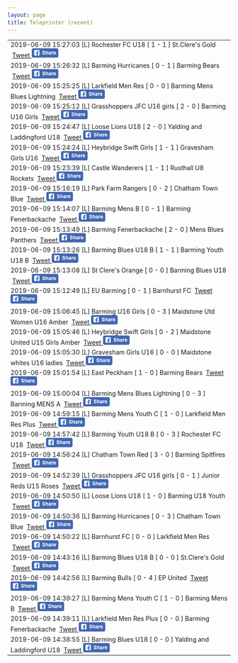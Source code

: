 ```yaml
---
layout: page
title: Teleprinter (recent)
---
```


<table><tr><td>2019-06-09 15:27:03 [L] Rochester FC U18 [ 1 - 1 ] St.Clere's Gold &nbsp;<a class="" href="https://twitter.com/intent/tweet?text=[L]+Rochester+FC+U18+[+1+-+1+]+St.Clere's+Gold&hashtags=BYFCtournament2017">Tweet</a><a href="https://www.facebook.com/sharer/sharer.php?u=http%3A%2F%2Ftournament.barmingyouth.co.uk%2Fteleprinter.html
&picture=https%3A%2F%2Fscontent-lhr3-1.xx.fbcdn.net%2Fv%2Ft1.0-9%2F10906024_1597801090451427_3821196858506344826_n.jpg%3Foh%3Db070fab9d4cc6d0fa728858df853d53b%26oe%3D59B17872
  &title=Barming%20Youth%20Football%20Club%20tournament%202017%3A%20result
  &quote=[L]+Rochester+FC+U18+[+1+-+1+]+St.Clere's+Gold
  &description=[L]+Rochester+FC+U18+[+1+-+1+]+St.Clere's+Gold" target="_blank">
    <img src="assets/images/facebook-share-button-60.png" alt="Share on Facebook">
    </a></td></tr>
<tr><td>2019-06-09 15:26:32 [L] Barming Hurricanes [ 0 - 1 ] Barming Bears &nbsp;<a class="" href="https://twitter.com/intent/tweet?text=[L]+Barming+Hurricanes+[+0+-+1+]+Barming+Bears&hashtags=BYFCtournament2017">Tweet</a><a href="https://www.facebook.com/sharer/sharer.php?u=http%3A%2F%2Ftournament.barmingyouth.co.uk%2Fteleprinter.html
&picture=https%3A%2F%2Fscontent-lhr3-1.xx.fbcdn.net%2Fv%2Ft1.0-9%2F10906024_1597801090451427_3821196858506344826_n.jpg%3Foh%3Db070fab9d4cc6d0fa728858df853d53b%26oe%3D59B17872
  &title=Barming%20Youth%20Football%20Club%20tournament%202017%3A%20result
  &quote=[L]+Barming+Hurricanes+[+0+-+1+]+Barming+Bears
  &description=[L]+Barming+Hurricanes+[+0+-+1+]+Barming+Bears" target="_blank">
    <img src="assets/images/facebook-share-button-60.png" alt="Share on Facebook">
    </a></td></tr>
<tr><td>2019-06-09 15:25:25 [L] Larkfield Men Res [ 0 - 0 ] Barming Mens Blues Lightning  &nbsp;<a class="" href="https://twitter.com/intent/tweet?text=[L]+Larkfield+Men+Res+[+0+-+0+]+Barming+Mens+Blues+Lightning+&hashtags=BYFCtournament2017">Tweet</a><a href="https://www.facebook.com/sharer/sharer.php?u=http%3A%2F%2Ftournament.barmingyouth.co.uk%2Fteleprinter.html
&picture=https%3A%2F%2Fscontent-lhr3-1.xx.fbcdn.net%2Fv%2Ft1.0-9%2F10906024_1597801090451427_3821196858506344826_n.jpg%3Foh%3Db070fab9d4cc6d0fa728858df853d53b%26oe%3D59B17872
  &title=Barming%20Youth%20Football%20Club%20tournament%202017%3A%20result
  &quote=[L]+Larkfield+Men+Res+[+0+-+0+]+Barming+Mens+Blues+Lightning+
  &description=[L]+Larkfield+Men+Res+[+0+-+0+]+Barming+Mens+Blues+Lightning+" target="_blank">
    <img src="assets/images/facebook-share-button-60.png" alt="Share on Facebook">
    </a></td></tr>
<tr><td>2019-06-09 15:25:12 [L] Grasshoppers JFC U16 girls [ 2 - 0 ] Barming U16 Girls  &nbsp;<a class="" href="https://twitter.com/intent/tweet?text=[L]+Grasshoppers+JFC+U16+girls+[+2+-+0+]+Barming+U16+Girls+&hashtags=BYFCtournament2017">Tweet</a><a href="https://www.facebook.com/sharer/sharer.php?u=http%3A%2F%2Ftournament.barmingyouth.co.uk%2Fteleprinter.html
&picture=https%3A%2F%2Fscontent-lhr3-1.xx.fbcdn.net%2Fv%2Ft1.0-9%2F10906024_1597801090451427_3821196858506344826_n.jpg%3Foh%3Db070fab9d4cc6d0fa728858df853d53b%26oe%3D59B17872
  &title=Barming%20Youth%20Football%20Club%20tournament%202017%3A%20result
  &quote=[L]+Grasshoppers+JFC+U16+girls+[+2+-+0+]+Barming+U16+Girls+
  &description=[L]+Grasshoppers+JFC+U16+girls+[+2+-+0+]+Barming+U16+Girls+" target="_blank">
    <img src="assets/images/facebook-share-button-60.png" alt="Share on Facebook">
    </a></td></tr>
<tr><td>2019-06-09 15:24:47 [L] Loose Lions U18 [ 2 - 0 ] Yalding and Laddingford U18 &nbsp;<a class="" href="https://twitter.com/intent/tweet?text=[L]+Loose+Lions+U18+[+2+-+0+]+Yalding+and+Laddingford+U18&hashtags=BYFCtournament2017">Tweet</a><a href="https://www.facebook.com/sharer/sharer.php?u=http%3A%2F%2Ftournament.barmingyouth.co.uk%2Fteleprinter.html
&picture=https%3A%2F%2Fscontent-lhr3-1.xx.fbcdn.net%2Fv%2Ft1.0-9%2F10906024_1597801090451427_3821196858506344826_n.jpg%3Foh%3Db070fab9d4cc6d0fa728858df853d53b%26oe%3D59B17872
  &title=Barming%20Youth%20Football%20Club%20tournament%202017%3A%20result
  &quote=[L]+Loose+Lions+U18+[+2+-+0+]+Yalding+and+Laddingford+U18
  &description=[L]+Loose+Lions+U18+[+2+-+0+]+Yalding+and+Laddingford+U18" target="_blank">
    <img src="assets/images/facebook-share-button-60.png" alt="Share on Facebook">
    </a></td></tr>
<tr><td>2019-06-09 15:24:24 [L] Heybridge Swift Girls [ 1 - 1 ] Gravesham Girls U16 &nbsp;<a class="" href="https://twitter.com/intent/tweet?text=[L]+Heybridge+Swift+Girls+[+1+-+1+]+Gravesham+Girls+U16&hashtags=BYFCtournament2017">Tweet</a><a href="https://www.facebook.com/sharer/sharer.php?u=http%3A%2F%2Ftournament.barmingyouth.co.uk%2Fteleprinter.html
&picture=https%3A%2F%2Fscontent-lhr3-1.xx.fbcdn.net%2Fv%2Ft1.0-9%2F10906024_1597801090451427_3821196858506344826_n.jpg%3Foh%3Db070fab9d4cc6d0fa728858df853d53b%26oe%3D59B17872
  &title=Barming%20Youth%20Football%20Club%20tournament%202017%3A%20result
  &quote=[L]+Heybridge+Swift+Girls+[+1+-+1+]+Gravesham+Girls+U16
  &description=[L]+Heybridge+Swift+Girls+[+1+-+1+]+Gravesham+Girls+U16" target="_blank">
    <img src="assets/images/facebook-share-button-60.png" alt="Share on Facebook">
    </a></td></tr>
<tr><td>2019-06-09 15:23:39 [L] Castle Wanderers [ 1 - 1 ] Rusthall U8 Rockets &nbsp;<a class="" href="https://twitter.com/intent/tweet?text=[L]+Castle+Wanderers+[+1+-+1+]+Rusthall+U8+Rockets&hashtags=BYFCtournament2017">Tweet</a><a href="https://www.facebook.com/sharer/sharer.php?u=http%3A%2F%2Ftournament.barmingyouth.co.uk%2Fteleprinter.html
&picture=https%3A%2F%2Fscontent-lhr3-1.xx.fbcdn.net%2Fv%2Ft1.0-9%2F10906024_1597801090451427_3821196858506344826_n.jpg%3Foh%3Db070fab9d4cc6d0fa728858df853d53b%26oe%3D59B17872
  &title=Barming%20Youth%20Football%20Club%20tournament%202017%3A%20result
  &quote=[L]+Castle+Wanderers+[+1+-+1+]+Rusthall+U8+Rockets
  &description=[L]+Castle+Wanderers+[+1+-+1+]+Rusthall+U8+Rockets" target="_blank">
    <img src="assets/images/facebook-share-button-60.png" alt="Share on Facebook">
    </a></td></tr>
<tr><td>2019-06-09 15:16:19 [L] Park Farm Rangers [ 0 - 2 ] Chatham Town Blue &nbsp;<a class="" href="https://twitter.com/intent/tweet?text=[L]+Park+Farm+Rangers+[+0+-+2+]+Chatham+Town+Blue&hashtags=BYFCtournament2017">Tweet</a><a href="https://www.facebook.com/sharer/sharer.php?u=http%3A%2F%2Ftournament.barmingyouth.co.uk%2Fteleprinter.html
&picture=https%3A%2F%2Fscontent-lhr3-1.xx.fbcdn.net%2Fv%2Ft1.0-9%2F10906024_1597801090451427_3821196858506344826_n.jpg%3Foh%3Db070fab9d4cc6d0fa728858df853d53b%26oe%3D59B17872
  &title=Barming%20Youth%20Football%20Club%20tournament%202017%3A%20result
  &quote=[L]+Park+Farm+Rangers+[+0+-+2+]+Chatham+Town+Blue
  &description=[L]+Park+Farm+Rangers+[+0+-+2+]+Chatham+Town+Blue" target="_blank">
    <img src="assets/images/facebook-share-button-60.png" alt="Share on Facebook">
    </a></td></tr>
<tr><td>2019-06-09 15:14:07 [L] Barming Mens B [ 0 - 1 ] Barming Fenerbackache &nbsp;<a class="" href="https://twitter.com/intent/tweet?text=[L]+Barming+Mens+B+[+0+-+1+]+Barming+Fenerbackache&hashtags=BYFCtournament2017">Tweet</a><a href="https://www.facebook.com/sharer/sharer.php?u=http%3A%2F%2Ftournament.barmingyouth.co.uk%2Fteleprinter.html
&picture=https%3A%2F%2Fscontent-lhr3-1.xx.fbcdn.net%2Fv%2Ft1.0-9%2F10906024_1597801090451427_3821196858506344826_n.jpg%3Foh%3Db070fab9d4cc6d0fa728858df853d53b%26oe%3D59B17872
  &title=Barming%20Youth%20Football%20Club%20tournament%202017%3A%20result
  &quote=[L]+Barming+Mens+B+[+0+-+1+]+Barming+Fenerbackache
  &description=[L]+Barming+Mens+B+[+0+-+1+]+Barming+Fenerbackache" target="_blank">
    <img src="assets/images/facebook-share-button-60.png" alt="Share on Facebook">
    </a></td></tr>
<tr><td>2019-06-09 15:13:49 [L] Barming Fenerbackache [ 2 - 0 ] Mens Blues Panthers &nbsp;<a class="" href="https://twitter.com/intent/tweet?text=[L]+Barming+Fenerbackache+[+2+-+0+]+Mens+Blues+Panthers&hashtags=BYFCtournament2017">Tweet</a><a href="https://www.facebook.com/sharer/sharer.php?u=http%3A%2F%2Ftournament.barmingyouth.co.uk%2Fteleprinter.html
&picture=https%3A%2F%2Fscontent-lhr3-1.xx.fbcdn.net%2Fv%2Ft1.0-9%2F10906024_1597801090451427_3821196858506344826_n.jpg%3Foh%3Db070fab9d4cc6d0fa728858df853d53b%26oe%3D59B17872
  &title=Barming%20Youth%20Football%20Club%20tournament%202017%3A%20result
  &quote=[L]+Barming+Fenerbackache+[+2+-+0+]+Mens+Blues+Panthers
  &description=[L]+Barming+Fenerbackache+[+2+-+0+]+Mens+Blues+Panthers" target="_blank">
    <img src="assets/images/facebook-share-button-60.png" alt="Share on Facebook">
    </a></td></tr>
<tr><td>2019-06-09 15:13:26 [L] Barming Blues U18 B [ 1 - 1 ] Barming Youth U18 B &nbsp;<a class="" href="https://twitter.com/intent/tweet?text=[L]+Barming+Blues+U18+B+[+1+-+1+]+Barming+Youth+U18+B&hashtags=BYFCtournament2017">Tweet</a><a href="https://www.facebook.com/sharer/sharer.php?u=http%3A%2F%2Ftournament.barmingyouth.co.uk%2Fteleprinter.html
&picture=https%3A%2F%2Fscontent-lhr3-1.xx.fbcdn.net%2Fv%2Ft1.0-9%2F10906024_1597801090451427_3821196858506344826_n.jpg%3Foh%3Db070fab9d4cc6d0fa728858df853d53b%26oe%3D59B17872
  &title=Barming%20Youth%20Football%20Club%20tournament%202017%3A%20result
  &quote=[L]+Barming+Blues+U18+B+[+1+-+1+]+Barming+Youth+U18+B
  &description=[L]+Barming+Blues+U18+B+[+1+-+1+]+Barming+Youth+U18+B" target="_blank">
    <img src="assets/images/facebook-share-button-60.png" alt="Share on Facebook">
    </a></td></tr>
<tr><td>2019-06-09 15:13:08 [L] St Clere's Orange [ 0 - 0 ] Barming Blues U18 &nbsp;<a class="" href="https://twitter.com/intent/tweet?text=[L]+St+Clere's+Orange+[+0+-+0+]+Barming+Blues+U18&hashtags=BYFCtournament2017">Tweet</a><a href="https://www.facebook.com/sharer/sharer.php?u=http%3A%2F%2Ftournament.barmingyouth.co.uk%2Fteleprinter.html
&picture=https%3A%2F%2Fscontent-lhr3-1.xx.fbcdn.net%2Fv%2Ft1.0-9%2F10906024_1597801090451427_3821196858506344826_n.jpg%3Foh%3Db070fab9d4cc6d0fa728858df853d53b%26oe%3D59B17872
  &title=Barming%20Youth%20Football%20Club%20tournament%202017%3A%20result
  &quote=[L]+St+Clere's+Orange+[+0+-+0+]+Barming+Blues+U18
  &description=[L]+St+Clere's+Orange+[+0+-+0+]+Barming+Blues+U18" target="_blank">
    <img src="assets/images/facebook-share-button-60.png" alt="Share on Facebook">
    </a></td></tr>
<tr><td>2019-06-09 15:12:49 [L] EU Barming [ 0 - 1 ] Barnhurst FC &nbsp;<a class="" href="https://twitter.com/intent/tweet?text=[L]+EU+Barming+[+0+-+1+]+Barnhurst+FC&hashtags=BYFCtournament2017">Tweet</a><a href="https://www.facebook.com/sharer/sharer.php?u=http%3A%2F%2Ftournament.barmingyouth.co.uk%2Fteleprinter.html
&picture=https%3A%2F%2Fscontent-lhr3-1.xx.fbcdn.net%2Fv%2Ft1.0-9%2F10906024_1597801090451427_3821196858506344826_n.jpg%3Foh%3Db070fab9d4cc6d0fa728858df853d53b%26oe%3D59B17872
  &title=Barming%20Youth%20Football%20Club%20tournament%202017%3A%20result
  &quote=[L]+EU+Barming+[+0+-+1+]+Barnhurst+FC
  &description=[L]+EU+Barming+[+0+-+1+]+Barnhurst+FC" target="_blank">
    <img src="assets/images/facebook-share-button-60.png" alt="Share on Facebook">
    </a></td></tr>
<tr><td>2019-06-09 15:06:45 [L] Barming U16 Girls  [ 0 - 3 ] Maidstone Utd Women U16 Amber &nbsp;<a class="" href="https://twitter.com/intent/tweet?text=[L]+Barming+U16+Girls++[+0+-+3+]+Maidstone+Utd+Women+U16+Amber&hashtags=BYFCtournament2017">Tweet</a><a href="https://www.facebook.com/sharer/sharer.php?u=http%3A%2F%2Ftournament.barmingyouth.co.uk%2Fteleprinter.html
&picture=https%3A%2F%2Fscontent-lhr3-1.xx.fbcdn.net%2Fv%2Ft1.0-9%2F10906024_1597801090451427_3821196858506344826_n.jpg%3Foh%3Db070fab9d4cc6d0fa728858df853d53b%26oe%3D59B17872
  &title=Barming%20Youth%20Football%20Club%20tournament%202017%3A%20result
  &quote=[L]+Barming+U16+Girls++[+0+-+3+]+Maidstone+Utd+Women+U16+Amber
  &description=[L]+Barming+U16+Girls++[+0+-+3+]+Maidstone+Utd+Women+U16+Amber" target="_blank">
    <img src="assets/images/facebook-share-button-60.png" alt="Share on Facebook">
    </a></td></tr>
<tr><td>2019-06-09 15:05:46 [L] Heybridge Swift Girls [ 0 - 2 ] Maidstone United U15 Girls Amber &nbsp;<a class="" href="https://twitter.com/intent/tweet?text=[L]+Heybridge+Swift+Girls+[+0+-+2+]+Maidstone+United+U15+Girls+Amber&hashtags=BYFCtournament2017">Tweet</a><a href="https://www.facebook.com/sharer/sharer.php?u=http%3A%2F%2Ftournament.barmingyouth.co.uk%2Fteleprinter.html
&picture=https%3A%2F%2Fscontent-lhr3-1.xx.fbcdn.net%2Fv%2Ft1.0-9%2F10906024_1597801090451427_3821196858506344826_n.jpg%3Foh%3Db070fab9d4cc6d0fa728858df853d53b%26oe%3D59B17872
  &title=Barming%20Youth%20Football%20Club%20tournament%202017%3A%20result
  &quote=[L]+Heybridge+Swift+Girls+[+0+-+2+]+Maidstone+United+U15+Girls+Amber
  &description=[L]+Heybridge+Swift+Girls+[+0+-+2+]+Maidstone+United+U15+Girls+Amber" target="_blank">
    <img src="assets/images/facebook-share-button-60.png" alt="Share on Facebook">
    </a></td></tr>
<tr><td>2019-06-09 15:05:30 [L] Gravesham Girls U16 [ 0 - 0 ] Maidstone whites U16 ladies &nbsp;<a class="" href="https://twitter.com/intent/tweet?text=[L]+Gravesham+Girls+U16+[+0+-+0+]+Maidstone+whites+U16+ladies&hashtags=BYFCtournament2017">Tweet</a><a href="https://www.facebook.com/sharer/sharer.php?u=http%3A%2F%2Ftournament.barmingyouth.co.uk%2Fteleprinter.html
&picture=https%3A%2F%2Fscontent-lhr3-1.xx.fbcdn.net%2Fv%2Ft1.0-9%2F10906024_1597801090451427_3821196858506344826_n.jpg%3Foh%3Db070fab9d4cc6d0fa728858df853d53b%26oe%3D59B17872
  &title=Barming%20Youth%20Football%20Club%20tournament%202017%3A%20result
  &quote=[L]+Gravesham+Girls+U16+[+0+-+0+]+Maidstone+whites+U16+ladies
  &description=[L]+Gravesham+Girls+U16+[+0+-+0+]+Maidstone+whites+U16+ladies" target="_blank">
    <img src="assets/images/facebook-share-button-60.png" alt="Share on Facebook">
    </a></td></tr>
<tr><td>2019-06-09 15:01:54 [L] East Peckham  [ 1 - 0 ] Barming Bears &nbsp;<a class="" href="https://twitter.com/intent/tweet?text=[L]+East+Peckham++[+1+-+0+]+Barming+Bears&hashtags=BYFCtournament2017">Tweet</a><a href="https://www.facebook.com/sharer/sharer.php?u=http%3A%2F%2Ftournament.barmingyouth.co.uk%2Fteleprinter.html
&picture=https%3A%2F%2Fscontent-lhr3-1.xx.fbcdn.net%2Fv%2Ft1.0-9%2F10906024_1597801090451427_3821196858506344826_n.jpg%3Foh%3Db070fab9d4cc6d0fa728858df853d53b%26oe%3D59B17872
  &title=Barming%20Youth%20Football%20Club%20tournament%202017%3A%20result
  &quote=[L]+East+Peckham++[+1+-+0+]+Barming+Bears
  &description=[L]+East+Peckham++[+1+-+0+]+Barming+Bears" target="_blank">
    <img src="assets/images/facebook-share-button-60.png" alt="Share on Facebook">
    </a></td></tr>
<tr><td>2019-06-09 15:00:04 [L] Barming Mens Blues Lightning  [ 0 - 3 ] Barming MENS A &nbsp;<a class="" href="https://twitter.com/intent/tweet?text=[L]+Barming+Mens+Blues+Lightning++[+0+-+3+]+Barming+MENS+A&hashtags=BYFCtournament2017">Tweet</a><a href="https://www.facebook.com/sharer/sharer.php?u=http%3A%2F%2Ftournament.barmingyouth.co.uk%2Fteleprinter.html
&picture=https%3A%2F%2Fscontent-lhr3-1.xx.fbcdn.net%2Fv%2Ft1.0-9%2F10906024_1597801090451427_3821196858506344826_n.jpg%3Foh%3Db070fab9d4cc6d0fa728858df853d53b%26oe%3D59B17872
  &title=Barming%20Youth%20Football%20Club%20tournament%202017%3A%20result
  &quote=[L]+Barming+Mens+Blues+Lightning++[+0+-+3+]+Barming+MENS+A
  &description=[L]+Barming+Mens+Blues+Lightning++[+0+-+3+]+Barming+MENS+A" target="_blank">
    <img src="assets/images/facebook-share-button-60.png" alt="Share on Facebook">
    </a></td></tr>
<tr><td>2019-06-09 14:59:15 [L] Barming Mens Youth C [ 1 - 0 ] Larkfield Men Res Plus &nbsp;<a class="" href="https://twitter.com/intent/tweet?text=[L]+Barming+Mens+Youth+C+[+1+-+0+]+Larkfield+Men+Res+Plus&hashtags=BYFCtournament2017">Tweet</a><a href="https://www.facebook.com/sharer/sharer.php?u=http%3A%2F%2Ftournament.barmingyouth.co.uk%2Fteleprinter.html
&picture=https%3A%2F%2Fscontent-lhr3-1.xx.fbcdn.net%2Fv%2Ft1.0-9%2F10906024_1597801090451427_3821196858506344826_n.jpg%3Foh%3Db070fab9d4cc6d0fa728858df853d53b%26oe%3D59B17872
  &title=Barming%20Youth%20Football%20Club%20tournament%202017%3A%20result
  &quote=[L]+Barming+Mens+Youth+C+[+1+-+0+]+Larkfield+Men+Res+Plus
  &description=[L]+Barming+Mens+Youth+C+[+1+-+0+]+Larkfield+Men+Res+Plus" target="_blank">
    <img src="assets/images/facebook-share-button-60.png" alt="Share on Facebook">
    </a></td></tr>
<tr><td>2019-06-09 14:57:42 [L] Barming Youth U18 B [ 0 - 3 ] Rochester FC U18 &nbsp;<a class="" href="https://twitter.com/intent/tweet?text=[L]+Barming+Youth+U18+B+[+0+-+3+]+Rochester+FC+U18&hashtags=BYFCtournament2017">Tweet</a><a href="https://www.facebook.com/sharer/sharer.php?u=http%3A%2F%2Ftournament.barmingyouth.co.uk%2Fteleprinter.html
&picture=https%3A%2F%2Fscontent-lhr3-1.xx.fbcdn.net%2Fv%2Ft1.0-9%2F10906024_1597801090451427_3821196858506344826_n.jpg%3Foh%3Db070fab9d4cc6d0fa728858df853d53b%26oe%3D59B17872
  &title=Barming%20Youth%20Football%20Club%20tournament%202017%3A%20result
  &quote=[L]+Barming+Youth+U18+B+[+0+-+3+]+Rochester+FC+U18
  &description=[L]+Barming+Youth+U18+B+[+0+-+3+]+Rochester+FC+U18" target="_blank">
    <img src="assets/images/facebook-share-button-60.png" alt="Share on Facebook">
    </a></td></tr>
<tr><td>2019-06-09 14:56:24 [L] Chatham Town Red [ 3 - 0 ] Barming Spitfires &nbsp;<a class="" href="https://twitter.com/intent/tweet?text=[L]+Chatham+Town+Red+[+3+-+0+]+Barming+Spitfires&hashtags=BYFCtournament2017">Tweet</a><a href="https://www.facebook.com/sharer/sharer.php?u=http%3A%2F%2Ftournament.barmingyouth.co.uk%2Fteleprinter.html
&picture=https%3A%2F%2Fscontent-lhr3-1.xx.fbcdn.net%2Fv%2Ft1.0-9%2F10906024_1597801090451427_3821196858506344826_n.jpg%3Foh%3Db070fab9d4cc6d0fa728858df853d53b%26oe%3D59B17872
  &title=Barming%20Youth%20Football%20Club%20tournament%202017%3A%20result
  &quote=[L]+Chatham+Town+Red+[+3+-+0+]+Barming+Spitfires
  &description=[L]+Chatham+Town+Red+[+3+-+0+]+Barming+Spitfires" target="_blank">
    <img src="assets/images/facebook-share-button-60.png" alt="Share on Facebook">
    </a></td></tr>
<tr><td>2019-06-09 14:52:39 [L] Grasshoppers JFC U16 girls [ 0 - 1 ] Junior Reds U15 Roses &nbsp;<a class="" href="https://twitter.com/intent/tweet?text=[L]+Grasshoppers+JFC+U16+girls+[+0+-+1+]+Junior+Reds+U15+Roses&hashtags=BYFCtournament2017">Tweet</a><a href="https://www.facebook.com/sharer/sharer.php?u=http%3A%2F%2Ftournament.barmingyouth.co.uk%2Fteleprinter.html
&picture=https%3A%2F%2Fscontent-lhr3-1.xx.fbcdn.net%2Fv%2Ft1.0-9%2F10906024_1597801090451427_3821196858506344826_n.jpg%3Foh%3Db070fab9d4cc6d0fa728858df853d53b%26oe%3D59B17872
  &title=Barming%20Youth%20Football%20Club%20tournament%202017%3A%20result
  &quote=[L]+Grasshoppers+JFC+U16+girls+[+0+-+1+]+Junior+Reds+U15+Roses
  &description=[L]+Grasshoppers+JFC+U16+girls+[+0+-+1+]+Junior+Reds+U15+Roses" target="_blank">
    <img src="assets/images/facebook-share-button-60.png" alt="Share on Facebook">
    </a></td></tr>
<tr><td>2019-06-09 14:50:50 [L] Loose Lions U18 [ 1 - 0 ] Barming U18 Youth &nbsp;<a class="" href="https://twitter.com/intent/tweet?text=[L]+Loose+Lions+U18+[+1+-+0+]+Barming+U18+Youth&hashtags=BYFCtournament2017">Tweet</a><a href="https://www.facebook.com/sharer/sharer.php?u=http%3A%2F%2Ftournament.barmingyouth.co.uk%2Fteleprinter.html
&picture=https%3A%2F%2Fscontent-lhr3-1.xx.fbcdn.net%2Fv%2Ft1.0-9%2F10906024_1597801090451427_3821196858506344826_n.jpg%3Foh%3Db070fab9d4cc6d0fa728858df853d53b%26oe%3D59B17872
  &title=Barming%20Youth%20Football%20Club%20tournament%202017%3A%20result
  &quote=[L]+Loose+Lions+U18+[+1+-+0+]+Barming+U18+Youth
  &description=[L]+Loose+Lions+U18+[+1+-+0+]+Barming+U18+Youth" target="_blank">
    <img src="assets/images/facebook-share-button-60.png" alt="Share on Facebook">
    </a></td></tr>
<tr><td>2019-06-09 14:50:36 [L] Barming Hurricanes [ 0 - 3 ] Chatham Town Blue &nbsp;<a class="" href="https://twitter.com/intent/tweet?text=[L]+Barming+Hurricanes+[+0+-+3+]+Chatham+Town+Blue&hashtags=BYFCtournament2017">Tweet</a><a href="https://www.facebook.com/sharer/sharer.php?u=http%3A%2F%2Ftournament.barmingyouth.co.uk%2Fteleprinter.html
&picture=https%3A%2F%2Fscontent-lhr3-1.xx.fbcdn.net%2Fv%2Ft1.0-9%2F10906024_1597801090451427_3821196858506344826_n.jpg%3Foh%3Db070fab9d4cc6d0fa728858df853d53b%26oe%3D59B17872
  &title=Barming%20Youth%20Football%20Club%20tournament%202017%3A%20result
  &quote=[L]+Barming+Hurricanes+[+0+-+3+]+Chatham+Town+Blue
  &description=[L]+Barming+Hurricanes+[+0+-+3+]+Chatham+Town+Blue" target="_blank">
    <img src="assets/images/facebook-share-button-60.png" alt="Share on Facebook">
    </a></td></tr>
<tr><td>2019-06-09 14:50:22 [L] Barnhurst FC [ 0 - 0 ] Larkfield Men Res &nbsp;<a class="" href="https://twitter.com/intent/tweet?text=[L]+Barnhurst+FC+[+0+-+0+]+Larkfield+Men+Res&hashtags=BYFCtournament2017">Tweet</a><a href="https://www.facebook.com/sharer/sharer.php?u=http%3A%2F%2Ftournament.barmingyouth.co.uk%2Fteleprinter.html
&picture=https%3A%2F%2Fscontent-lhr3-1.xx.fbcdn.net%2Fv%2Ft1.0-9%2F10906024_1597801090451427_3821196858506344826_n.jpg%3Foh%3Db070fab9d4cc6d0fa728858df853d53b%26oe%3D59B17872
  &title=Barming%20Youth%20Football%20Club%20tournament%202017%3A%20result
  &quote=[L]+Barnhurst+FC+[+0+-+0+]+Larkfield+Men+Res
  &description=[L]+Barnhurst+FC+[+0+-+0+]+Larkfield+Men+Res" target="_blank">
    <img src="assets/images/facebook-share-button-60.png" alt="Share on Facebook">
    </a></td></tr>
<tr><td>2019-06-09 14:43:16 [L] Barming Blues U18 B [ 0 - 0 ] St.Clere's Gold &nbsp;<a class="" href="https://twitter.com/intent/tweet?text=[L]+Barming+Blues+U18+B+[+0+-+0+]+St.Clere's+Gold&hashtags=BYFCtournament2017">Tweet</a><a href="https://www.facebook.com/sharer/sharer.php?u=http%3A%2F%2Ftournament.barmingyouth.co.uk%2Fteleprinter.html
&picture=https%3A%2F%2Fscontent-lhr3-1.xx.fbcdn.net%2Fv%2Ft1.0-9%2F10906024_1597801090451427_3821196858506344826_n.jpg%3Foh%3Db070fab9d4cc6d0fa728858df853d53b%26oe%3D59B17872
  &title=Barming%20Youth%20Football%20Club%20tournament%202017%3A%20result
  &quote=[L]+Barming+Blues+U18+B+[+0+-+0+]+St.Clere's+Gold
  &description=[L]+Barming+Blues+U18+B+[+0+-+0+]+St.Clere's+Gold" target="_blank">
    <img src="assets/images/facebook-share-button-60.png" alt="Share on Facebook">
    </a></td></tr>
<tr><td>2019-06-09 14:42:56 [L] Barming Bulls [ 0 - 4 ] EP United &nbsp;<a class="" href="https://twitter.com/intent/tweet?text=[L]+Barming+Bulls+[+0+-+4+]+EP+United&hashtags=BYFCtournament2017">Tweet</a><a href="https://www.facebook.com/sharer/sharer.php?u=http%3A%2F%2Ftournament.barmingyouth.co.uk%2Fteleprinter.html
&picture=https%3A%2F%2Fscontent-lhr3-1.xx.fbcdn.net%2Fv%2Ft1.0-9%2F10906024_1597801090451427_3821196858506344826_n.jpg%3Foh%3Db070fab9d4cc6d0fa728858df853d53b%26oe%3D59B17872
  &title=Barming%20Youth%20Football%20Club%20tournament%202017%3A%20result
  &quote=[L]+Barming+Bulls+[+0+-+4+]+EP+United
  &description=[L]+Barming+Bulls+[+0+-+4+]+EP+United" target="_blank">
    <img src="assets/images/facebook-share-button-60.png" alt="Share on Facebook">
    </a></td></tr>
<tr><td>2019-06-09 14:39:27 [L] Barming Mens Youth C [ 1 - 0 ] Barming Mens B &nbsp;<a class="" href="https://twitter.com/intent/tweet?text=[L]+Barming+Mens+Youth+C+[+1+-+0+]+Barming+Mens+B&hashtags=BYFCtournament2017">Tweet</a><a href="https://www.facebook.com/sharer/sharer.php?u=http%3A%2F%2Ftournament.barmingyouth.co.uk%2Fteleprinter.html
&picture=https%3A%2F%2Fscontent-lhr3-1.xx.fbcdn.net%2Fv%2Ft1.0-9%2F10906024_1597801090451427_3821196858506344826_n.jpg%3Foh%3Db070fab9d4cc6d0fa728858df853d53b%26oe%3D59B17872
  &title=Barming%20Youth%20Football%20Club%20tournament%202017%3A%20result
  &quote=[L]+Barming+Mens+Youth+C+[+1+-+0+]+Barming+Mens+B
  &description=[L]+Barming+Mens+Youth+C+[+1+-+0+]+Barming+Mens+B" target="_blank">
    <img src="assets/images/facebook-share-button-60.png" alt="Share on Facebook">
    </a></td></tr>
<tr><td>2019-06-09 14:39:11 [L] Larkfield Men Res Plus [ 0 - 0 ] Barming Fenerbackache &nbsp;<a class="" href="https://twitter.com/intent/tweet?text=[L]+Larkfield+Men+Res+Plus+[+0+-+0+]+Barming+Fenerbackache&hashtags=BYFCtournament2017">Tweet</a><a href="https://www.facebook.com/sharer/sharer.php?u=http%3A%2F%2Ftournament.barmingyouth.co.uk%2Fteleprinter.html
&picture=https%3A%2F%2Fscontent-lhr3-1.xx.fbcdn.net%2Fv%2Ft1.0-9%2F10906024_1597801090451427_3821196858506344826_n.jpg%3Foh%3Db070fab9d4cc6d0fa728858df853d53b%26oe%3D59B17872
  &title=Barming%20Youth%20Football%20Club%20tournament%202017%3A%20result
  &quote=[L]+Larkfield+Men+Res+Plus+[+0+-+0+]+Barming+Fenerbackache
  &description=[L]+Larkfield+Men+Res+Plus+[+0+-+0+]+Barming+Fenerbackache" target="_blank">
    <img src="assets/images/facebook-share-button-60.png" alt="Share on Facebook">
    </a></td></tr>
<tr><td>2019-06-09 14:38:55 [L] Barming Blues U18 [ 0 - 0 ] Yalding and Laddingford U18 &nbsp;<a class="" href="https://twitter.com/intent/tweet?text=[L]+Barming+Blues+U18+[+0+-+0+]+Yalding+and+Laddingford+U18&hashtags=BYFCtournament2017">Tweet</a><a href="https://www.facebook.com/sharer/sharer.php?u=http%3A%2F%2Ftournament.barmingyouth.co.uk%2Fteleprinter.html
&picture=https%3A%2F%2Fscontent-lhr3-1.xx.fbcdn.net%2Fv%2Ft1.0-9%2F10906024_1597801090451427_3821196858506344826_n.jpg%3Foh%3Db070fab9d4cc6d0fa728858df853d53b%26oe%3D59B17872
  &title=Barming%20Youth%20Football%20Club%20tournament%202017%3A%20result
  &quote=[L]+Barming+Blues+U18+[+0+-+0+]+Yalding+and+Laddingford+U18
  &description=[L]+Barming+Blues+U18+[+0+-+0+]+Yalding+and+Laddingford+U18" target="_blank">
    <img src="assets/images/facebook-share-button-60.png" alt="Share on Facebook">
    </a></td></tr></table>
